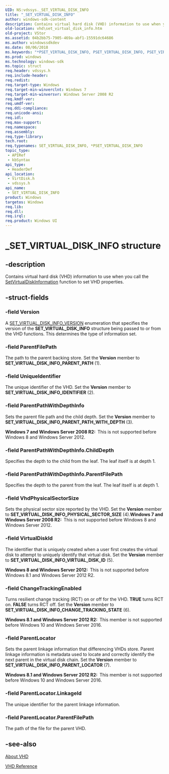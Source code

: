 ```yaml
---
UID: NS:vdssys._SET_VIRTUAL_DISK_INFO
title: "_SET_VIRTUAL_DISK_INFO"
author: windows-sdk-content
description: Contains virtual hard disk (VHD) information to use when you call the SetVirtualDiskInformation function to set VHD properties.
old-location: vhd\set_virtual_disk_info.htm
old-project: VStor
ms.assetid: 04b2bb75-7905-469a-abf1-15591dc64686
ms.author: windowssdkdev
ms.date: 08/06/2018
ms.keywords: "*PSET_VIRTUAL_DISK_INFO, PSET_VIRTUAL_DISK_INFO, PSET_VIRTUAL_DISK_INFO structure pointer [VHD], SET_VIRTUAL_DISK_INFO, SET_VIRTUAL_DISK_INFO structure [VHD], _SET_VIRTUAL_DISK_INFO, vdssys/PSET_VIRTUAL_DISK_INFO, vdssys/SET_VIRTUAL_DISK_INFO, vhd.set_virtual_disk_info, virtdisk/PSET_VIRTUAL_DISK_INFO, virtdisk/SET_VIRTUAL_DISK_INFO"
ms.prod: windows
ms.technology: windows-sdk
ms.topic: struct
req.header: vdssys.h
req.include-header: 
req.redist: 
req.target-type: Windows
req.target-min-winverclnt: Windows 7
req.target-min-winversvr: Windows Server 2008 R2
req.kmdf-ver: 
req.umdf-ver: 
req.ddi-compliance: 
req.unicode-ansi: 
req.idl: 
req.max-support: 
req.namespace: 
req.assembly: 
req.type-library: 
tech.root: 
req.typenames: SET_VIRTUAL_DISK_INFO, *PSET_VIRTUAL_DISK_INFO
topic_type:
 - APIRef
 - kbSyntax
api_type:
 - HeaderDef
api_location:
 - VirtDisk.h
 - vdssys.h
api_name:
 - SET_VIRTUAL_DISK_INFO
product: Windows
targetos: Windows
req.lib: 
req.dll: 
req.irql: 
req.product: Windows UI
---
```


# _SET_VIRTUAL_DISK_INFO structure


## -description


Contains virtual hard disk (VHD) information to use when you call the <a href="https://msdn.microsoft.com/bd4bee14-6812-4a28-8c44-2b8e8d42e697">SetVirtualDiskInformation</a> function to set VHD properties.


## -struct-fields




### -field Version

A <a href="https://msdn.microsoft.com/c9dd9d64-f96b-48f0-bc85-2f81ea3e2cb5">SET_VIRTUAL_DISK_INFO_VERSION</a> 
      enumeration that specifies the version of the 
      <b>SET_VIRTUAL_DISK_INFO</b> structure being passed to or 
      from the VHD functions. This determines the type of information set.


### -field ParentFilePath

The path to the parent backing store. Set the <b>Version</b> member to 
       <b>SET_VIRTUAL_DISK_INFO_PARENT_PATH</b> (1).


### -field UniqueIdentifier

The unique identifier of the VHD. Set the <b>Version</b> member to 
       <b>SET_VIRTUAL_DISK_INFO_IDENTIFIER</b> (2).


### -field ParentPathWithDepthInfo

Sets the parent file path and the child depth. Set the <b>Version</b> member to 
        <b>SET_VIRTUAL_DISK_INFO_PARENT_PATH_WITH_DEPTH</b> (3).

<b>Windows 7 and Windows Server 2008 R2:  </b>This is not supported before Windows 8 and Windows Server 2012.


### -field ParentPathWithDepthInfo.ChildDepth

Specifies the depth to the child from the leaf. The leaf itself is at depth 1.


### -field ParentPathWithDepthInfo.ParentFilePath

Specifies the depth to the parent from the leaf. The leaf itself is at depth 1.


### -field VhdPhysicalSectorSize

Sets the physical sector size reported by the VHD. Set the <b>Version</b> member to 
        <b>SET_VIRTUAL_DISK_INFO_PHYSICAL_SECTOR_SIZE</b> (4).<b>Windows 7 and Windows Server 2008 R2:  </b>This is not supported before Windows 8 and Windows Server 2012.




### -field VirtualDiskId

The identifier that is uniquely created when a user first creates the  virtual disk to attempt to uniquely identify that virtual disk. Set the <b>Version</b> member to 
        <b>SET_VIRTUAL_DISK_INFO_VIRTUAL_DISK_ID</b> (5).

<b>Windows 8 and Windows Server 2012:  </b>This is not supported before Windows 8.1 and Windows Server 2012 R2.


### -field ChangeTrackingEnabled

Turns  resilient change tracking (RCT) on or off for the VHD. <b>TRUE</b> turns RCT on. <b>FALSE</b> turns RCT off. Set the <b>Version</b> member to 
        <b>SET_VIRTUAL_DISK_INFO_CHANGE_TRACKING_STATE</b> (6).

<b>Windows 8.1 and Windows Server 2012 R2:  </b>This member is not supported before Windows 10 and Windows Server 2016.


### -field ParentLocator

Sets the parent linkage information that differencing VHDs store. Parent linkage information is metadata used to locate and correctly identify the next parent in the virtual disk  chain. Set the <b>Version</b> member to 
        <b>SET_VIRTUAL_DISK_INFO_PARENT_LOCATOR</b> (7).

<b>Windows 8.1 and Windows Server 2012 R2:  </b>This member is not supported before Windows 10 and Windows Server 2016.


### -field ParentLocator.LinkageId

The unique identifier for the parent linkage information.


### -field ParentLocator.ParentFilePath

The path of the file for the parent VHD.


## -see-also




<a href="https://msdn.microsoft.com/c9531c07-ad55-42b6-8685-7f55a47e8485">About VHD</a>



<a href="https://msdn.microsoft.com/3b5d0da0-2b23-4b7c-b007-ed3fe030926c">VHD Reference</a>
 

 

